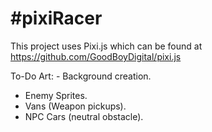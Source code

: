 #pixiRacer
=========

This project uses Pixi.js which can be found at https://github.com/GoodBoyDigital/pixi.js

To-Do Art: - Background creation.
- Enemy Sprites.
- Vans (Weapon pickups).
- NPC Cars (neutral obstacle). 
